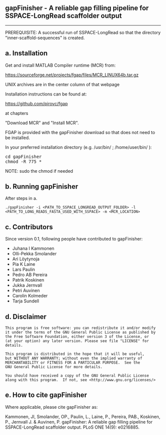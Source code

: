 
## gapFinisher - A reliable gap filling pipeline for SSPACE-LongRead scaffolder output

-------------------------------

PREREQUISITE: A successful run of SSPACE-LongRead so that the directory "inner-scaffold-sequences" is created.

a. Installation
---------------

Get and install MATLAB Compiler runtime (MCR) from:

https://sourceforge.net/projects/fgap/files/MCR_LINUX64b.tar.gz

UNIX archives are in the center column of that webpage

Installation instructions can be found at:

https://github.com/pirovc/fgap

at chapters

"Download MCR" and "Install MCR".

FGAP is provided with the gapFinisher download so that does not need to be installed.

In your preferred installation directory (e.g. /usr/bin/ ; /home/user/bin/ ):

<pre>
cd gapFinisher
chmod -R 775 *
</pre>

NOTE: sudo the chmod if needed


b. Running gapFinisher
----------------------

After steps in a.

~~~
./gapFinisher -i <PATH_TO_SSPACE_LONGREAD_OUTPUT_FOLDER> -l <PATH_TO_LONG_READS_FASTA_USED_WITH_SSPACE> -m <MCR_LOCATION>
~~~
	

c. Contributors
---------------

Since version 0.1, following people have contributed to gapFinisher:

- Juhana I Kammonen
- Olli-Pekka Smolander
- Ari Löytynoja
- Pia K Laine
- Lars Paulin
- Pedro AB Pereira
- Patrik Koskinen
- Jukka Jernvall
- Petri Auvinen
- Carolin Kolmeder
- Tarja Sundell


d. Disclaimer
-------------

    This program is free software: you can redistribute it and/or modify
    it under the terms of the GNU General Public License as published by
    the Free Software Foundation, either version 3 of the License, or
    (at your option) any later version. Please see file "LICENSE" for details.

    This program is distributed in the hope that it will be useful,
    but WITHOUT ANY WARRANTY; without even the implied warranty of
    MERCHANTABILITY or FITNESS FOR A PARTICULAR PURPOSE.  See the
    GNU General Public License for more details.

    You should have received a copy of the GNU General Public License
    along with this program.  If not, see <http://www.gnu.org/licenses/>



e. How to cite gapFinisher
--------------------------

Where applicable, please cite gapFinisher as:

Kammonen, JI, Smolander, OP., Paulin, L., Laine, P., Pereira, PAB., Koskinen, P., Jernvall J. & Auvinen, P.
gapFinisher: A reliable gap filling pipeline for SSPACE-LongRead scaffolder output. PLoS ONE 14(9): e0216885.

